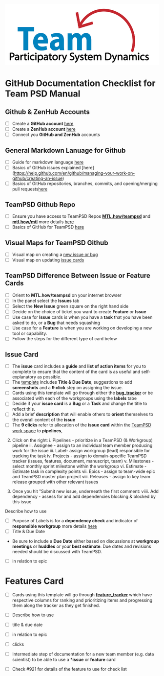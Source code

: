 
<img src = "https://github.com/lzim/teampsd/blob/master/resources/logos/team_psd_logo_sm.png" height = "200" width = "600">  

# GitHub Documentation Checklist for Team PSD Manual 

## Github & ZenHub Accounts
- [ ] Create a **GitHub account** [here](https://github.com/)
- [ ] Create a **ZenHub account** [here](https://www.zenhub.com/) 
- [ ] Connect you **GitHub and ZenHub** accounts

## General Markdown Lanuage for Github 
- [ ] Guide for markdown language [here](https://github.com/lzim/teampsd/blob/master/resources/training_guides/github/github_guide.md)
- [ ] Basics of GitHub issues explained ]here](https://help.github.com/en/github/managing-your-work-on-github/creating-an-issue)
- [ ] Basics of GitHub repositories, branches, commits, and opening/merging pull requests[here](https://guides.github.com/activities/hello-world/)

## TeamPSD Github Repo
- [ ] Ensure you have access to TeamPSD Repos [**MTL.how/teampsd**](https://github.com/lzim/teampsd) and [**mtl.how/mtl**](https://github.com/lzim/mtl) more details [here](https://github.com/lzim/teampsd/blob/master/resources/training_guides/github/repositories.md)
- [ ] Basics of GitHub for TeamPSD [here](https://github.com/lzim/teampsd/blob/master/resources/training_guides/github/github_guide.md)

## Visual Maps for TeamPSD Github
- [ ] Visual map on creating a [new issue or bug](https://github.com/lzim/teampsd/blob/master/resources/maps/maps_markdown/zenhub_flow.md)
- [ ] Visual map on updating [issue cards](https://github.com/lzim/teampsd/blob/master/resources/maps/maps_markdown/documentation_map.md)

## TeamPSD Difference Between Issue or Feature Cards
- [ ] Orient to **MTL.how/teampsd** on your internet browser
- [ ] In the panel select the **Issues** tab
- [ ] Select the **New Issue** green square on the right hand side
- [ ] Decide on the choice of ticket you want to create **Feature** or **Issue** 
- [ ] Use case for **Issue** cards is when you have a **task** that you have been asked to do, or a **Bug** that needs squashing
- [ ] Use case for a **Feature** is when you are working on developing a new tool or capability.
- [ ] Follow the steps for the different type of card below

## Issue Card
- [ ] The **issue** card includes a **guide** and **list of action items** for you to complete to ensure that the content of the card is as useful and self-explanatory as possible.
- [ ] The [template](https://github.com/lzim/teampsd/blob/master/.github/ISSUE_TEMPLATE/issue.md) includes **Title & Due Date**, suggestions to add **screenshots** and a **9 click** step on assigning the issue.
- [ ] Cards using this template will go through either the [**bug_tracker**](https://mtl.how/bugs) or be associated with each of the workgroups using the **labels** tabe
- [ ] Decide if your **issue card** is a **Bug** or a **Task** and change the title to reflect this.
- [ ] Add a brief **description** that will enable others to **orient** themselves to the overall content of the **issue** 
- [ ] The **9 clicks** refer to allocation of the **issue card** within the [TeamPSD work space](https://app.zenhub.com/workspaces/team-psd-workspace-5e4ac9bd8d388dfba6d9aef5/board?assignees=ritahitching&filterLogic=any&repos=87591711) 
to **pipelines**, 

2. Click on the right:
i. Pipelines - prioritize in a TeamPSD (& Workgroup) pipeline
ii. Assignee - assign to an individual team member producing work for the issue
iii. Label- assign workgroup (lead) responsible for tracking the task
iv. Projects - assign to domain-specific TeamPSD tracker (issues, features, document, manuscript, team)
v. Milestones - select monthly sprint milestone within the workgroup
vi. Estimate - Estimate task in complexity points
vii. Epics - assign to team-wide epic and TeamPSD master plan project
viii. Releases - assign to key team release grouped with other relevant issues

3. Once you hit "Submit new issue, underneath the first comment:
viiii. Add dependency - assess for and add dependencies blocking & blocked by this issue


Describe how to use
- [ ] Purpose of Labels is for a **dependency check** and indicator of **responsible workgroup** more details [here](https://github.com/lzim/teampsd/blob/master/resources/training_guides/github/labels_management.md)
- [ ] Title & Due Date
- Be sure to include a **Due Date** either based on discussions at **workgroup meetings** or **huddles** or your **best estimate**.  Due dates and revisions needed should be discussed with TeamPSD.  
- [ ] in relation to epic 


 # Features Card
- [ ] Cards using this template will go through [**feature_tracker**](https://mtl.how/features) which have respective columns for ranking and prioritizing items and progressing them along the tracker as they get finished.
- [ ] Describe how to use
- [ ] title & due date
- [ ] in relation to epic 
- [ ]  clicks

- [ ] Intermediate step of documentation for a new team member (e.g. data scientist) to be able to use a ***issue** or **feature** card
- [ ] Check #921 for details of the feature to use for check list 
